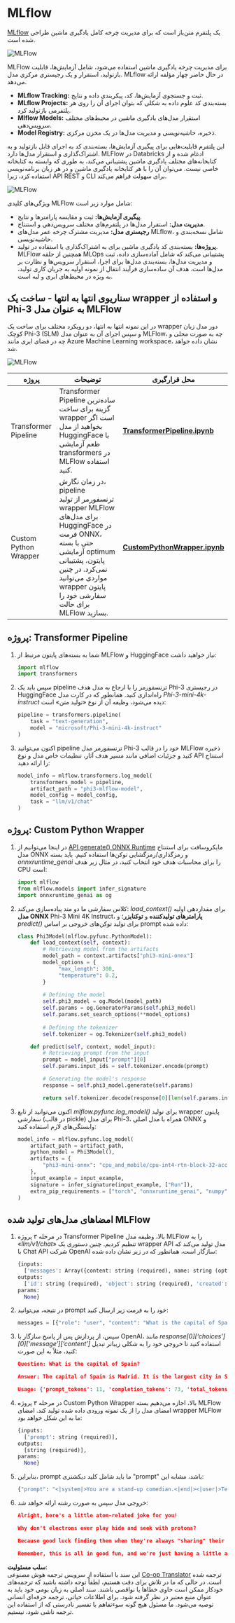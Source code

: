 <!--
CO_OP_TRANSLATOR_METADATA:
{
  "original_hash": "f61c383bbf0c3dac97e43f833c258731",
  "translation_date": "2025-07-17T02:26:23+00:00",
  "source_file": "md/02.Application/01.TextAndChat/Phi3/E2E_Phi-3-MLflow.md",
  "language_code": "fa"
}
-->
# MLflow

[MLflow](https://mlflow.org/) یک پلتفرم متن‌باز است که برای مدیریت چرخه کامل یادگیری ماشین طراحی شده است.

![MLFlow](../../../../../../translated_images/MlFlowmlops.ed16f47809d74d9ac0407bf43985ec022ad01f3d970083e465326951e43b2e01.fa.png)

MLFlow برای مدیریت چرخه یادگیری ماشین استفاده می‌شود، شامل آزمایش‌ها، قابلیت بازتولید، استقرار و یک رجیستری مرکزی مدل. MLflow در حال حاضر چهار مؤلفه ارائه می‌دهد.

- **MLflow Tracking:** ثبت و جستجوی آزمایش‌ها، کد، پیکربندی داده و نتایج.
- **MLflow Projects:** بسته‌بندی کد علوم داده به شکلی که بتوان اجرای آن را روی هر پلتفرمی بازتولید کرد.
- **Mlflow Models:** استقرار مدل‌های یادگیری ماشین در محیط‌های مختلف سرویس‌دهی.
- **Model Registry:** ذخیره، حاشیه‌نویسی و مدیریت مدل‌ها در یک مخزن مرکزی.

این پلتفرم قابلیت‌هایی برای پیگیری آزمایش‌ها، بسته‌بندی کد به اجرای قابل بازتولید و به اشتراک‌گذاری و استقرار مدل‌ها دارد. MLFlow در Databricks ادغام شده و از کتابخانه‌های مختلف یادگیری ماشین پشتیبانی می‌کند، به طوری که وابسته به کتابخانه خاصی نیست. می‌توان آن را با هر کتابخانه یادگیری ماشین و در هر زبان برنامه‌نویسی استفاده کرد، زیرا API REST و CLI برای سهولت فراهم می‌کند.

![MLFlow](../../../../../../translated_images/MLflow2.5a22eb718f6311d16f1a1952a047dc6b9e392649f1e0fc7bc3c3dcd65e3af07c.fa.png)

ویژگی‌های کلیدی MLFlow شامل موارد زیر است:

- **پیگیری آزمایش‌ها:** ثبت و مقایسه پارامترها و نتایج.
- **مدیریت مدل:** استقرار مدل‌ها در پلتفرم‌های مختلف سرویس‌دهی و استنتاج.
- **رجیستری مدل:** مدیریت مشترک چرخه عمر مدل‌های MLflow، شامل نسخه‌بندی و حاشیه‌نویسی.
- **پروژه‌ها:** بسته‌بندی کد یادگیری ماشین برای به اشتراک‌گذاری یا استفاده در تولید.
MLFlow همچنین از حلقه MLOps پشتیبانی می‌کند که شامل آماده‌سازی داده، ثبت و مدیریت مدل‌ها، بسته‌بندی مدل‌ها برای اجرا، استقرار سرویس‌ها و نظارت بر مدل‌ها است. هدف آن ساده‌سازی فرآیند انتقال از نمونه اولیه به جریان کاری تولید، به ویژه در محیط‌های ابری و لبه است.

## سناریوی انتها به انتها - ساخت یک wrapper و استفاده از Phi-3 به عنوان مدل MLFlow

در این نمونه انتها به انتها، دو رویکرد مختلف برای ساخت یک wrapper دور مدل زبان کوچک Phi-3 (SLM) و سپس اجرای آن به عنوان مدل MLFlow، چه به صورت محلی و چه در فضای ابری مانند Azure Machine Learning workspace، نشان داده خواهد شد.

![MLFlow](../../../../../../translated_images/MlFlow1.fd745e47dbd3fecfee254096d496cdf1cb3e1789184f9efcead9c2a96e5a979b.fa.png)

| پروژه | توضیحات | محل قرارگیری |
| ------------ | ----------- | -------- |
| Transformer Pipeline | Transformer Pipeline ساده‌ترین گزینه برای ساخت wrapper است اگر بخواهید از مدل HuggingFace با طعم آزمایشی transformers در MLFlow استفاده کنید. | [**TransformerPipeline.ipynb**](../../../../../../code/06.E2E/E2E_Phi-3-MLflow_TransformerPipeline.ipynb) |
| Custom Python Wrapper | در زمان نگارش، pipeline ترنسفورمر از تولید wrapper MLFlow برای مدل‌های HuggingFace در فرمت ONNX، حتی با بسته آزمایشی optimum پایتون، پشتیبانی نمی‌کرد. در چنین مواردی می‌توانید wrapper پایتون سفارشی خود را برای حالت MLFlow بسازید. | [**CustomPythonWrapper.ipynb**](../../../../../../code/06.E2E/E2E_Phi-3-MLflow_CustomPythonWrapper.ipynb) |

## پروژه: Transformer Pipeline

1. شما به بسته‌های پایتون مرتبط از MLFlow و HuggingFace نیاز خواهید داشت:

    ``` Python
    import mlflow
    import transformers
    ```

2. سپس باید یک pipeline ترنسفورمر را با ارجاع به مدل هدف Phi-3 در رجیستری HuggingFace راه‌اندازی کنید. همانطور که در کارت مدل _Phi-3-mini-4k-instruct_ دیده می‌شود، وظیفه آن از نوع «تولید متن» است:

    ``` Python
    pipeline = transformers.pipeline(
        task = "text-generation",
        model = "microsoft/Phi-3-mini-4k-instruct"
    )
    ```

3. اکنون می‌توانید pipeline ترنسفورمر مدل Phi-3 خود را در قالب MLFlow ذخیره کنید و جزئیات اضافی مانند مسیر هدف آثار، تنظیمات خاص مدل و نوع API استنتاج را ارائه دهید:

    ``` Python
    model_info = mlflow.transformers.log_model(
        transformers_model = pipeline,
        artifact_path = "phi3-mlflow-model",
        model_config = model_config,
        task = "llm/v1/chat"
    )
    ```

## پروژه: Custom Python Wrapper

1. در اینجا می‌توانیم از [API generate() ONNX Runtime](https://github.com/microsoft/onnxruntime-genai) مایکروسافت برای استنتاج مدل ONNX و رمزگذاری/رمزگشایی توکن‌ها استفاده کنیم. باید بسته _onnxruntime_genai_ را برای محاسبات هدف خود انتخاب کنید، در مثال زیر هدف CPU است:

    ``` Python
    import mlflow
    from mlflow.models import infer_signature
    import onnxruntime_genai as og
    ```

1. کلاس سفارشی ما دو متد پیاده‌سازی می‌کند: _load_context()_ برای مقداردهی اولیه **مدل ONNX** Phi-3 Mini 4K Instruct، **پارامترهای تولیدکننده** و **توکنایزر**؛ و _predict()_ برای تولید توکن‌های خروجی بر اساس prompt داده شده:

    ``` Python
    class Phi3Model(mlflow.pyfunc.PythonModel):
        def load_context(self, context):
            # Retrieving model from the artifacts
            model_path = context.artifacts["phi3-mini-onnx"]
            model_options = {
                 "max_length": 300,
                 "temperature": 0.2,         
            }
        
            # Defining the model
            self.phi3_model = og.Model(model_path)
            self.params = og.GeneratorParams(self.phi3_model)
            self.params.set_search_options(**model_options)
            
            # Defining the tokenizer
            self.tokenizer = og.Tokenizer(self.phi3_model)
    
        def predict(self, context, model_input):
            # Retrieving prompt from the input
            prompt = model_input["prompt"][0]
            self.params.input_ids = self.tokenizer.encode(prompt)
    
            # Generating the model's response
            response = self.phi3_model.generate(self.params)
    
            return self.tokenizer.decode(response[0][len(self.params.input_ids):])
    ```

1. اکنون می‌توانید از تابع _mlflow.pyfunc.log_model()_ برای تولید wrapper پایتون سفارشی (در قالب pickle) برای مدل Phi-3، همراه با مدل اصلی ONNX و وابستگی‌های لازم استفاده کنید:

    ``` Python
    model_info = mlflow.pyfunc.log_model(
        artifact_path = artifact_path,
        python_model = Phi3Model(),
        artifacts = {
            "phi3-mini-onnx": "cpu_and_mobile/cpu-int4-rtn-block-32-acc-level-4",
        },
        input_example = input_example,
        signature = infer_signature(input_example, ["Run"]),
        extra_pip_requirements = ["torch", "onnxruntime_genai", "numpy"],
    )
    ```

## امضاهای مدل‌های تولید شده MLFlow

1. در مرحله ۳ پروژه Transformer Pipeline بالا، وظیفه مدل MLFlow را به «_llm/v1/chat_» تنظیم کردیم. چنین دستوری یک wrapper API مدل تولید می‌کند که با Chat API شرکت OpenAI سازگار است، همانطور که در زیر نشان داده شده:

    ``` Python
    {inputs: 
      ['messages': Array({content: string (required), name: string (optional), role: string (required)}) (required), 'temperature': double (optional), 'max_tokens': long (optional), 'stop': Array(string) (optional), 'n': long (optional), 'stream': boolean (optional)],
    outputs: 
      ['id': string (required), 'object': string (required), 'created': long (required), 'model': string (required), 'choices': Array({finish_reason: string (required), index: long (required), message: {content: string (required), name: string (optional), role: string (required)} (required)}) (required), 'usage': {completion_tokens: long (required), prompt_tokens: long (required), total_tokens: long (required)} (required)],
    params: 
      None}
    ```

1. در نتیجه، می‌توانید prompt خود را به فرمت زیر ارسال کنید:

    ``` Python
    messages = [{"role": "user", "content": "What is the capital of Spain?"}]
    ```

1. سپس، از پردازش پس از پاسخ سازگار با OpenAI، مانند _response[0][‘choices’][0][‘message’][‘content’]_ استفاده کنید تا خروجی خود را به شکلی زیباتر تبدیل کنید، مثلاً به این صورت:

    ``` JSON
    Question: What is the capital of Spain?
    
    Answer: The capital of Spain is Madrid. It is the largest city in Spain and serves as the political, economic, and cultural center of the country. Madrid is located in the center of the Iberian Peninsula and is known for its rich history, art, and architecture, including the Royal Palace, the Prado Museum, and the Plaza Mayor.
    
    Usage: {'prompt_tokens': 11, 'completion_tokens': 73, 'total_tokens': 84}
    ```

1. در مرحله ۳ پروژه Custom Python Wrapper بالا، اجازه می‌دهیم بسته MLFlow امضای مدل را از یک نمونه ورودی داده شده تولید کند. امضای wrapper MLFlow ما به این شکل خواهد بود:

    ``` Python
    {inputs: 
      ['prompt': string (required)],
    outputs: 
      [string (required)],
    params: 
      None}
    ```

1. بنابراین، prompt ما باید شامل کلید دیکشنری "prompt" باشد، مشابه این:

    ``` Python
    {"prompt": "<|system|>You are a stand-up comedian.<|end|><|user|>Tell me a joke about atom<|end|><|assistant|>",}
    ```

1. خروجی مدل سپس به صورت رشته ارائه خواهد شد:

    ``` JSON
    Alright, here's a little atom-related joke for you!
    
    Why don't electrons ever play hide and seek with protons?
    
    Because good luck finding them when they're always "sharing" their electrons!
    
    Remember, this is all in good fun, and we're just having a little atomic-level humor!
    ```

**سلب مسئولیت**:  
این سند با استفاده از سرویس ترجمه هوش مصنوعی [Co-op Translator](https://github.com/Azure/co-op-translator) ترجمه شده است. در حالی که ما در تلاش برای دقت هستیم، لطفاً توجه داشته باشید که ترجمه‌های خودکار ممکن است حاوی خطاها یا نواقصی باشند. سند اصلی به زبان بومی خود باید به عنوان منبع معتبر در نظر گرفته شود. برای اطلاعات حیاتی، ترجمه حرفه‌ای انسانی توصیه می‌شود. ما مسئول هیچ گونه سوءتفاهم یا تفسیر نادرستی که از استفاده این ترجمه ناشی شود، نیستیم.